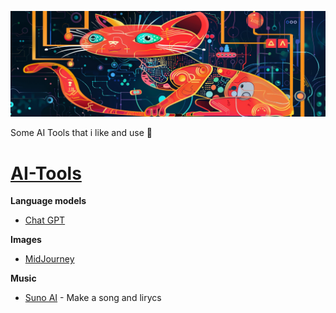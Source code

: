 ![Alt text](https://github.com/pMiszkin/AI-Tools/blob/main/ai-banner.png "AI banner")

Some AI Tools that i like and use 🤖

# [AI-Tools](https://github.com/pMiszkin/AI-Tools/)
<strong>Language models</strong>
- [Chat GPT](https://chat.openai.com)

<strong>Images</strong>
- [MidJourney](https://discord.com/channels/662267976984297473)

<strong>Music</strong>
- [Suno AI](https://suno.ai) - Make a song and lirycs
